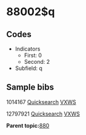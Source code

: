 # 88002$q

## Codes

-   Indicators
    -   First: 0
    -   Second: 2
-   Subfield: q

## Sample bibs

1014167 [Quicksearch](https://search.library.yale.edu/catalog/1014167) [VXWS](http://prodorbis.library.yale.edu:7014/vxws/GetHoldingsService?bibId=1014167)

12797921 [Quicksearch](https://search.library.yale.edu/catalog/12797921) [VXWS](http://prodorbis.library.yale.edu:7014/vxws/GetHoldingsService?bibId=12797921)

**Parent topic:**[880](../../tags/880/880.md)


